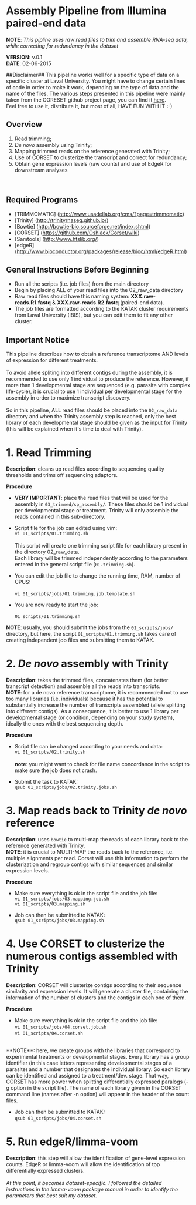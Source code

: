 # Assembly Pipeline from Illumina paired-end data
**NOTE**:
*This pipline uses raw read files to trim and assemble RNA-seq data, while correcting for redundancy in the dataset*

**VERSION**: v.0.1 <br>
**DATE**: 02-06-2015

##Disclaimer##
This pipeline works well for a specific type of data on a specific cluster at Laval University. You might have to
change certain lines of code in order to make it work, depending on the type of data and the name of the files.
The various steps presented in this pipeline were mainly taken from the CORESET github project page, you can find it 
[here](https://github.com/Oshlack/Corset/wiki/Example). <br>
Feel free to use it, distribute it, but most of all, HAVE FUN WITH IT :-)

## Overview ##
1) Read trimming; <br>
2) *De novo* assembly using Trinity; <br>
3) Mapping trimmed reads on the reference generated with Trinity; <br>
4) Use of CORSET to clusterize the transcript and correct for redundancy; <br>
5) Obtain gene expression levels (raw counts) and use of EdgeR for downstream analyses <br>
<br>

## Required Programs ##
* [TRIMMOMATIC] (http://www.usadellab.org/cms/?page=trimmomatic)
* [Trinity] (http://trinityrnaseq.github.io/)
* [Bowtie] (http://bowtie-bio.sourceforge.net/index.shtml)
* [CORSET] (https://github.com/Oshlack/Corset/wiki)
* [Samtools] (http://www.htslib.org/)<br>
* [edgeR] (http://www.bioconductor.org/packages/release/bioc/html/edgeR.html)

## General Instructions Before Beginning ##
* Run all the scripts (i.e. job files) from the main directory
* Begin by placing ALL of your read files into the 02_raw_data directory
* Raw read files should have this naming system: **XXX.raw-reads.R1.fastq** & **XXX.raw-reads.R2.fastq** (paired-end data).
* The job files are formatted according to the KATAK cluster requirements from Laval University (IBIS), but you can edit them to fit any other cluster.<br>

## Important Notice ##
This pipeline describes how to obtain a reference transcriptome AND levels of expression for different treatments.<br><br>
To avoid allele spliting into different contigs during the assembly, it is recommended to use only 1 individual to produce the reference. However, if more than 1 developmental stage are sequenced (e.g. parasite with complex life-cycle), it is crucial to use 1 individual per developmental stage for the assembly in order to maximize transcript discovery.<br><br>
So in this pipeline, ALL read files should be placed into the `02_raw_data` directory and when the Trinity assembly step is reached, only the best library of each developmental stage should be given as the input for Trinity (this will be explained when it's time to deal with Trinity).<br>

# 1. Read Trimming #
**Description**: cleans up read files according to sequencing quality thresholds and trims off sequencing adaptors.<br>

**Procedure**<br>
* **VERY IMPORTANT**: place the read files that will be used for the assembly in `03_trimmed/sp_assembly/`. These files should be 1 individual per developmental stage or treatment. Trinity will only assemble the reads contained in this sub-directory.
* Script file for the job can edited using vim:<br>
`vi 01_scripts/01.trimming.sh`
<br><br>
This script will create one trimming script file for each library present in the directory 02_raw_data.<br>
Each library will be trimmed independently according to the parameters entered in the general script file (`01.trimming.sh`).<br>

* You can edit the job file to change the running time, RAM, number of CPUS:<br>
<br>`vi 01_scripts/jobs/01.trimming.job.template.sh`

* You are now ready to start the job:<br>
<br>`01_scripts/01.trimming.sh`

**NOTE**: usually, you should submit the jobs from the `01_scripts/jobs/` directory, but here, the script `01_scripts/01.trimming.sh` takes care of creating independent job files and submitting them to KATAK.<br>

# 2. *De novo* assembly with Trinity #
**Description**: takes the trimmed files, concatenates them (for better transcript detection) and assemble all the reads into transcripts.<br>
**NOTE**: for a de novo reference transcriptome, it is recommended not to use too many libraries (i.e. individuals) because it has the potential to substantially increase the number of transcripts assembled (allele splitting into different contigs). As a consequence, it is better to use 1 library per developmental stage (or condition, depending on your study system), ideally the ones with the best sequencing depth.<br>

**Procedure**<br>
* Script file can be changed according to your needs and data:<br>
`vi 01_scripts/02.trinity.sh`
<br><br>
**note**: you might want to check for file name concordance in the script to make sure the job does not crash.

* Submit the task to KATAK:<br>
`qsub 01_scripts/jobs/02.trinity.jobs.sh`<br>

# 3. Map reads back to Trinity *de novo* reference #
**Description**: uses `bowtie` to multi-map the reads of each library back to the reference generated with Trinity.<br>
**NOTE**: it is crucial to MULTI-MAP the reads back to the reference, i.e. multiple alignments per read. Corset will use this information to perform the clusterization and regroup contigs with similar sequences and similar expression levels.

**Procedure**<br>
* Make sure everything is ok in the script file and the job file:<br>
`vi 01_scripts/jobs/03.mapping.job.sh`<br>
`vi 01_scripts/03.mapping.sh`<br>

* Job can then be submitted to KATAK:<br>
`qsub 01_scripts/jobs/03.mapping.sh`<br>

# 4. Use CORSET to clusterize the numerous contigs assembled with Trinity #
**Description**: CORSET will clusterize contigs according to their sequence similarity and expression levels. It will generate a cluster file, containing the information of the number of clusters and the contigs in each one of them.<br>

**Procedure**<br>
* Make sure everything is ok in the script file and the job file:<br>
`vi 01_scripts/jobs/04.corset.job.sh`<br>
`vi 01_scripts/04.corset.sh`<br>
<br>
**NOTE**: here, we create groups with the libraries that correspond to experimental treatments or developmental stages. Every library has a group identifier (in this case letters representing developmental stages of a parasite) and a number that designates the individual library. So each library can be identified and assigned to a treatment/dev. stage. That way, CORSET has more power when splitting differentially expressed paralogs (-g option in the script file). The name of each library given in the CORSET command line (names after -n option) will appear in the header of the count files.

* Job can then be submitted to KATAK:<br>
`qsub 01_scripts/jobs/04.corset.sh`<br>

# 5. Run edgeR/limma-voom #
**Description**: this step will allow the identification of gene-level expression counts. EdgeR or limma-voom will allow the identification of top differentially expressed clusters.<br>
<br>
*At this point, it becomes dataset-specific. I followed the detailed instructions in the limma-voom package manual in order to identify the parameters that best suit my dataset.*
